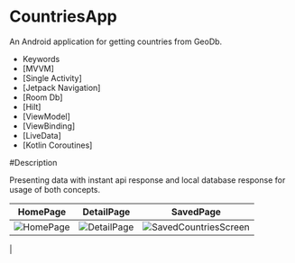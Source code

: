 # CountriesApp
 
An Android application for getting countries from GeoDb.

- Keywords
- [MVVM]
- [Single Activity]
- [Jetpack Navigation]
- [Room Db]
- [Hilt]
- [ViewModel]
- [ViewBinding]
- [LiveData]
- [Kotlin Coroutines]

#Description

Presenting data with instant api response and local database response for usage of both concepts.

| HomePage | DetailPage | SavedPage |
| ------------- | ------------- | ------------- |
|![HomePage]([https://user-images.githubusercontent.com/98642848/174452686-c815cf8c-5426-43ca-b311-939b0bcaf9c5.png](https://user-images.githubusercontent.com/50172679/177411847-d160a675-9caf-47ce-a86e-74a79e9cc640.png)) | ![DetailPage]([https://user-images.githubusercontent.com/98642848/174452706-10f7c613-7269-42ae-8f9a-a3c133e40f75.png](https://user-images.githubusercontent.com/50172679/177411954-d8369c1a-86c6-43f9-9f90-351807aac2ef.png)) | ![SavedCountriesScreen]([https://user-images.githubusercontent.com/98642848/174452748-9af5a66c-5465-42ce-9570-a85c8181c7f4.png](https://user-images.githubusercontent.com/50172679/177412016-04c951b7-ecce-44db-8dad-3511b9763fa9.png))
 | 




